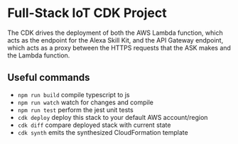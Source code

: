 # Full-Stack IoT CDK Project

The CDK drives the deployment of both the AWS Lambda function, which acts as the endpoint for the Alexa Skill Kit, and the API Gateway endpoint, which acts as a proxy between the HTTPS requests that the ASK makes and the Lambda function.

## Useful commands

 * `npm run build`   compile typescript to js
 * `npm run watch`   watch for changes and compile
 * `npm run test`    perform the jest unit tests
 * `cdk deploy`      deploy this stack to your default AWS account/region
 * `cdk diff`        compare deployed stack with current state
 * `cdk synth`       emits the synthesized CloudFormation template
